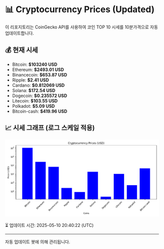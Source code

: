 
# 📊 Cryptocurrency Prices (Updated)

이 리포지토리는 CoinGecko API를 사용하여 코인 TOP 10 시세를 10분가격으로 자동 업데이트합니다.

## 💰 현재 시세
- Bitcoin: **$103240 USD**
- Ethereum: **$2493.01 USD**
- Binancecoin: **$653.87 USD**
- Ripple: **$2.41 USD**
- Cardano: **$0.812069 USD**
- Solana: **$172.54 USD**
- Dogecoin: **$0.235572 USD**
- Litecoin: **$103.55 USD**
- Polkadot: **$5.09 USD**
- Bitcoin-cash: **$419.96 USD**

## 📈 시세 그래프 (로그 스케일 적용)
![Crypto Prices](crypto_prices.png)

⏳ 업데이트 시간: 2025-05-10 20:40:22 (UTC)

---
자동 업데이트 봇에 의해 관리됩니다.
